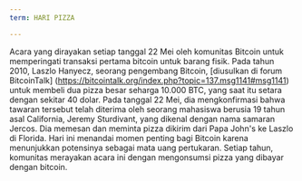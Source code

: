 ```yaml
---
term: HARI PIZZA

---
```

Acara yang dirayakan setiap tanggal 22 Mei oleh komunitas Bitcoin untuk memperingati transaksi pertama bitcoin untuk barang fisik. Pada tahun 2010, Laszlo Hanyecz, seorang pengembang Bitcoin, [diusulkan di forum BitcoinTalk] (https://bitcointalk.org/index.php?topic=137.msg1141#msg1141) untuk membeli dua pizza besar seharga 10.000 BTC, yang saat itu setara dengan sekitar 40 dolar. Pada tanggal 22 Mei, dia mengkonfirmasi bahwa tawaran tersebut telah diterima oleh seorang mahasiswa berusia 19 tahun asal California, Jeremy Sturdivant, yang dikenal dengan nama samaran Jercos. Dia memesan dan meminta pizza dikirim dari Papa John's ke Laszlo di Florida. Hari ini menandai momen penting bagi Bitcoin karena menunjukkan potensinya sebagai mata uang pertukaran. Setiap tahun, komunitas merayakan acara ini dengan mengonsumsi pizza yang dibayar dengan bitcoin.